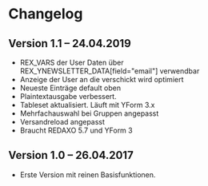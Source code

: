 Changelog
=========


Version 1.1 – 24.04.2019
--------------------------

* REX_VARS der User Daten über REX_YNEWSLETTER_DATA[field="email"] verwendbar
* Anzeige der User an die verschickt wird optimiert
* Neueste Einträge default oben
* Plaintextausgabe verbessert.
* Tableset aktualisiert. Läuft mit YForm 3.x
* Mehrfachauswahl bei Gruppen angepasst
* Versandreload angepasst
* Braucht REDAXO 5.7 und YForm 3



Version 1.0 – 26.04.2017
--------------------------

* Erste Version mit reinen Basisfunktionen.